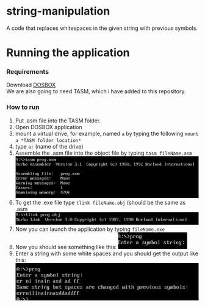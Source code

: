 # string-manipulation
A code that replaces whitespaces in the given string with previous symbols.

# Running the application

### Requirements
Download [DOSBOX](https://www.dosbox.com/download.php?main=1) \
We are also going to need TASM, which i have added to this repository.

### How to run
1. Put .asm file into the TASM folder.
2. Open DOSBOX application
3. mount a virtual drive, for example, named `a` by typing the following `mount a *TASM folder location*`
4. type `a:` (name of the drive)
5. Assemble the .asm file into the object file by typing `tasm fileName.asm`
![Now you will see the list of erros, warnings and etc.](/readMeImages/info1.png)
6. To get the .exe file type `tlink fileName.obj` (should be the same as .asm
![tlink](/readMeImages/info2.png) 
7. Now you can launch the application by typing `fileName.exe`
9. Now you should see something like this:
![Enter a string](/readMeImages/info3.png)
10. Enter a string with some white spaces and you should get the output like this:
![Ouput](/readMeImages/info4.png) 




